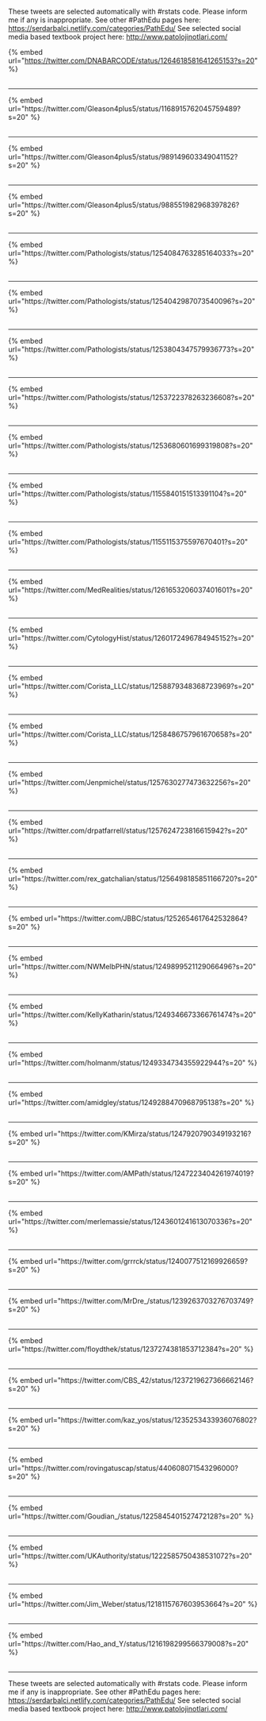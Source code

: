 

These tweets are selected automatically with #rstats code. Please inform me if any is inappropriate.
See other #PathEdu pages here: https://serdarbalci.netlify.com/categories/PathEdu/ 
See selected social media based textbook project here: http://www.patolojinotlari.com/

{% embed url="https://twitter.com/DNABARCODE/status/1264618581641265153?s=20" %}<br>
<br>
<hr>
{% embed url="https://twitter.com/Gleason4plus5/status/1168915762045759489?s=20" %}<br>
<br>
<hr>
{% embed url="https://twitter.com/Gleason4plus5/status/989149603349041152?s=20" %}<br>
<br>
<hr>
{% embed url="https://twitter.com/Gleason4plus5/status/988551982968397826?s=20" %}<br>
<br>
<hr>
{% embed url="https://twitter.com/Pathologists/status/1254084763285164033?s=20" %}<br>
<br>
<hr>
{% embed url="https://twitter.com/Pathologists/status/1254042987073540096?s=20" %}<br>
<br>
<hr>
{% embed url="https://twitter.com/Pathologists/status/1253804347579936773?s=20" %}<br>
<br>
<hr>
{% embed url="https://twitter.com/Pathologists/status/1253722378263236608?s=20" %}<br>
<br>
<hr>
{% embed url="https://twitter.com/Pathologists/status/1253680601699319808?s=20" %}<br>
<br>
<hr>
{% embed url="https://twitter.com/Pathologists/status/1155840151513391104?s=20" %}<br>
<br>
<hr>
{% embed url="https://twitter.com/Pathologists/status/1155115375597670401?s=20" %}<br>
<br>
<hr>
{% embed url="https://twitter.com/MedRealities/status/1261653206037401601?s=20" %}<br>
<br>
<hr>
{% embed url="https://twitter.com/CytologyHist/status/1260172496784945152?s=20" %}<br>
<br>
<hr>
{% embed url="https://twitter.com/Corista_LLC/status/1258879348368723969?s=20" %}<br>
<br>
<hr>
{% embed url="https://twitter.com/Corista_LLC/status/1258486757961670658?s=20" %}<br>
<br>
<hr>
{% embed url="https://twitter.com/Jenpmichel/status/1257630277473632256?s=20" %}<br>
<br>
<hr>
{% embed url="https://twitter.com/drpatfarrell/status/1257624723816615942?s=20" %}<br>
<br>
<hr>
{% embed url="https://twitter.com/rex_gatchalian/status/1256498185851166720?s=20" %}<br>
<br>
<hr>
{% embed url="https://twitter.com/JBBC/status/1252654617642532864?s=20" %}<br>
<br>
<hr>
{% embed url="https://twitter.com/NWMelbPHN/status/1249899521129066496?s=20" %}<br>
<br>
<hr>
{% embed url="https://twitter.com/KellyKatharin/status/1249346673366761474?s=20" %}<br>
<br>
<hr>
{% embed url="https://twitter.com/holmanm/status/1249334734355922944?s=20" %}<br>
<br>
<hr>
{% embed url="https://twitter.com/amidgley/status/1249288470968795138?s=20" %}<br>
<br>
<hr>
{% embed url="https://twitter.com/KMirza/status/1247920790349193216?s=20" %}<br>
<br>
<hr>
{% embed url="https://twitter.com/AMPath/status/1247223404261974019?s=20" %}<br>
<br>
<hr>
{% embed url="https://twitter.com/merlemassie/status/1243601241613070336?s=20" %}<br>
<br>
<hr>
{% embed url="https://twitter.com/grrrck/status/1240077512169926659?s=20" %}<br>
<br>
<hr>
{% embed url="https://twitter.com/MrDre_/status/1239263703276703749?s=20" %}<br>
<br>
<hr>
{% embed url="https://twitter.com/floydthek/status/1237274381853712384?s=20" %}<br>
<br>
<hr>
{% embed url="https://twitter.com/CBS_42/status/1237219627366662146?s=20" %}<br>
<br>
<hr>
{% embed url="https://twitter.com/kaz_yos/status/1235253433936076802?s=20" %}<br>
<br>
<hr>
{% embed url="https://twitter.com/rovingatuscap/status/440608071543296000?s=20" %}<br>
<br>
<hr>
{% embed url="https://twitter.com/Goudian_/status/1225845401527472128?s=20" %}<br>
<br>
<hr>
{% embed url="https://twitter.com/UKAuthority/status/1222585750438531072?s=20" %}<br>
<br>
<hr>
{% embed url="https://twitter.com/Jim_Weber/status/1218115767603953664?s=20" %}<br>
<br>
<hr>
{% embed url="https://twitter.com/Hao_and_Y/status/1216198299566379008?s=20" %}<br>
<br>
<hr>


These tweets are selected automatically with #rstats code. Please inform me if any is inappropriate.
See other #PathEdu pages here: https://serdarbalci.netlify.com/categories/PathEdu/ 
See selected social media based textbook project here: http://www.patolojinotlari.com/
